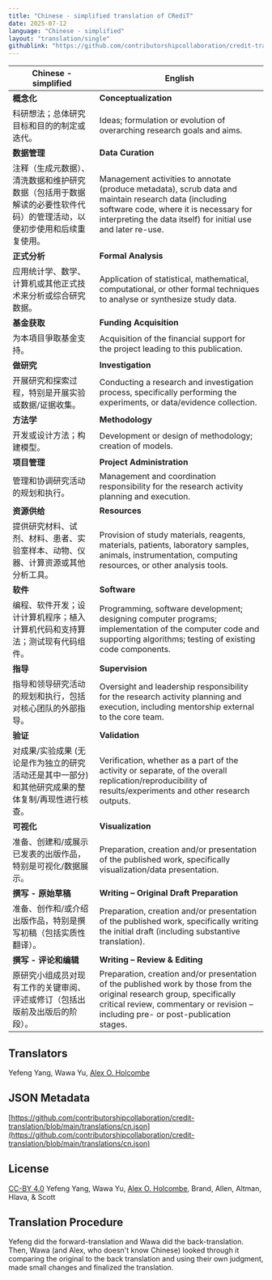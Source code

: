 ```yaml
---
title: "Chinese - simplified translation of CRediT"
date: 2025-07-12
language: "Chinese - simplified"
layout: "translation/single"
githublink: "https://github.com/contributorshipcollaboration/credit-translation/blob/main/translations/cn.json"
---
```


| Chinese - simplified | English |
| --- | --- |
| **概念化** | **Conceptualization** |
| 科研想法；总体研究目标和目的的制定或迭代。 | Ideas; formulation or evolution of overarching research goals and aims. |
| **数据管理** | **Data Curation** |
| 注释（生成元数据）、清洗数据和维护研究数据（包括用于数据解读的必要性软件代码）的管理活动，以便初步使用和后续重复使用。 | Management activities to annotate (produce metadata), scrub data and maintain research data (including software code, where it is necessary for interpreting the data itself) for initial use and later re-use. |
| **正式分析** | **Formal Analysis** |
| 应用统计学、数学、计算机或其他正式技术来分析或综合研究数据。 | Application of statistical, mathematical, computational, or other formal techniques to analyse or synthesize study data. |
| **基金获取** | **Funding Acquisition** |
| 为本項目爭取基金支持。 | Acquisition of the financial support for the project leading to this publication. |
| **做研究** | **Investigation** |
| 开展研究和探索过程，特别是开展实验或数据/证据收集。 | Conducting a research and investigation process, specifically performing the experiments, or data/evidence collection. |
| **方法学** | **Methodology** |
| 开发或设计方法；构建模型。 | Development or design of methodology; creation of models. |
| **项目管理** | **Project Administration** |
| 管理和协调研究活动的规划和执行。 | Management and coordination responsibility for the research activity planning and execution. |
| **资源供给** | **Resources** |
| 提供研究材料、试剂、材料、患者、实验室样本、动物、仪器、计算资源或其他分析工具。 | Provision of study materials, reagents, materials, patients, laboratory samples, animals, instrumentation, computing resources, or other analysis tools. |
| **软件** | **Software** |
| 编程、软件开发；设计计算机程序；植入计算机代码和支持算法；测试现有代码组件。 | Programming, software development; designing computer programs; implementation of the computer code and supporting algorithms; testing of existing code components. |
| **指导** | **Supervision** |
| 指导和领导研究活动的规划和执行，包括对核心团队的外部指导。 | Oversight and leadership responsibility for the research activity planning and execution, including mentorship external to the core team. |
| **验证** | **Validation** |
| 对成果/实验成果 (无论是作为独立的研究活动还是其中一部分) 和其他研究成果的整体复制/再现性进行核查。 | Verification, whether as a part of the activity or separate, of the overall replication/reproducibility of results/experiments and other research outputs. |
| **可视化** | **Visualization** |
| 准备、创建和/或展示已发表的出版作品，特别是可视化/数据展示。 | Preparation, creation and/or presentation of the published work, specifically visualization/data presentation. |
| **撰写 - 原始草稿** | **Writing – Original Draft Preparation** |
| 准备、创作和/或介绍出版作品，特别是撰写初稿（包括实质性翻译）。 | Preparation, creation and/or presentation of the published work, specifically writing the initial draft (including substantive translation). |
| **撰写 - 评论和编辑** | **Writing – Review & Editing** |
| 原研究小组成员对现有工作的关键审阅、评述或修订（包括出版前及出版后的阶段）。 | Preparation, creation and/or presentation of the published work by those from the original research group, specifically critical review, commentary or revision – including pre- or post-publication stages. |

## Translators

Yefeng  Yang, Wawa  Yu, [Alex O. Holcombe](https://orcid.org/0000-0003-2869-0085)

## JSON Metadata

[https://github.com/contributorshipcollaboration/credit-translation/blob/main/translations/cn.json](https://github.com/contributorshipcollaboration/credit-translation/blob/main/translations/cn.json)

## License

[CC-BY 4.0](https://creativecommons.org/licenses/by/4.0/) Yefeng  Yang, Wawa  Yu, [Alex O. Holcombe](https://orcid.org/0000-0003-2869-0085), Brand, Allen, Altman, Hlava, & Scott

## Translation Procedure

Yefeng did the forward-translation and Wawa did the back-translation. Then, Wawa (and Alex, who doesn't know Chinese) looked through it comparing the original to the back translation and using their own judgment, made small changes and finalized the translation.